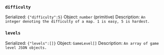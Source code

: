 ### `difficulty`
Serialized: `{"difficulty":5}`
Object: `number` (primitive)
Description: `An integer denoting the difficulty of a map. 1 is easy, 5 is hardest.`

### `levels`
Serialized: `{"levels":[]}`
Object: `GameLevel[]`
Description: `An array of game level JSON objects.`

